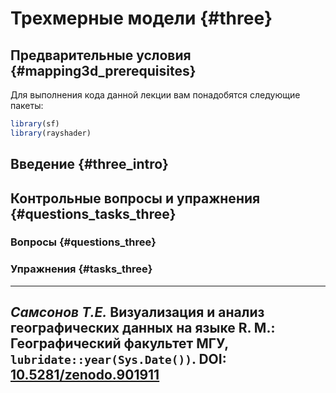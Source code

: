 # Трехмерные модели {#three}



## Предварительные условия  {#mapping3d_prerequisites}

Для выполнения кода данной лекции вам понадобятся следующие пакеты:

```r
library(sf)
library(rayshader)
```

## Введение {#three_intro}

## Контрольные вопросы и упражнения {#questions_tasks_three}

### Вопросы {#questions_three}

### Упражнения {#tasks_three}


----
_Самсонов Т.Е._ **Визуализация и анализ географических данных на языке R.** М.: Географический факультет МГУ, `lubridate::year(Sys.Date())`. DOI: [10.5281/zenodo.901911](https://doi.org/10.5281/zenodo.901911)
----
